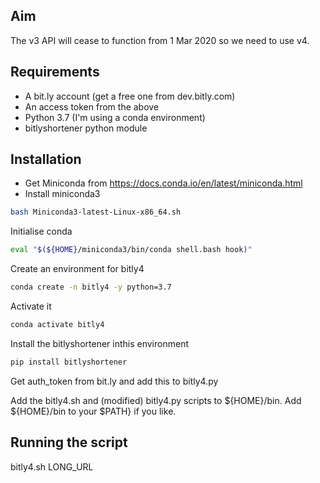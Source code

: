 ## Aim

The v3 API will cease to function from 1 Mar 2020 so we need to use v4.

## Requirements

- A bit.ly account (get a free one from dev.bitly.com)
- An access token from the above
- Python 3.7 (I'm using a conda environment)
- bitlyshortener python module

## Installation

- Get Miniconda from https://docs.conda.io/en/latest/miniconda.html
- Install miniconda3

```bash
bash Miniconda3-latest-Linux-x86_64.sh
```

Initialise conda

```bash
eval "$(${HOME}/miniconda3/bin/conda shell.bash hook)"
```

Create an environment for bitly4

```bash
conda create -n bitly4 -y python=3.7
```

Activate it

```bash
conda activate bitly4
```

Install the bitlyshortener inthis environment

```bash
pip install bitlyshortener
```

Get auth_token from bit.ly and add this to bitly4.py

Add the bitly4.sh and (modified) bitly4.py scripts to ${HOME}/bin.  Add ${HOME}/bin to your $PATH} if you like.

## Running the script

bitly4.sh LONG_URL


